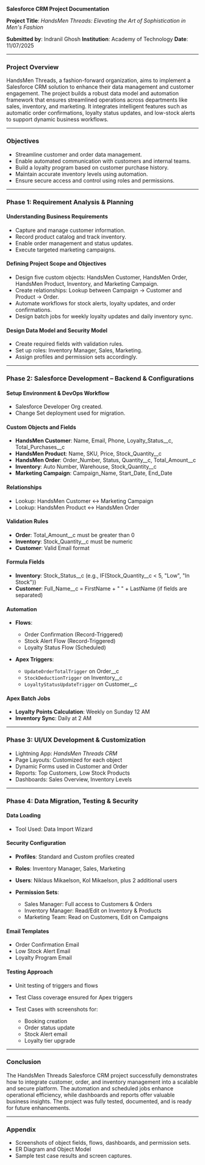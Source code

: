 **Salesforce CRM Project Documentation**

**Project Title**: *HandsMen Threads: Elevating the Art of Sophistication in Men's Fashion*

**Submitted by**: Indranil Ghosh
**Institution**: Academy of Technology
**Date**: 11/07/2025

---

### **Project Overview**

HandsMen Threads, a fashion-forward organization, aims to implement a Salesforce CRM solution to enhance their data management and customer engagement. The project builds a robust data model and automation framework that ensures streamlined operations across departments like sales, inventory, and marketing. It integrates intelligent features such as automatic order confirmations, loyalty status updates, and low-stock alerts to support dynamic business workflows.

---

### **Objectives**

* Streamline customer and order data management.
* Enable automated communication with customers and internal teams.
* Build a loyalty program based on customer purchase history.
* Maintain accurate inventory levels using automation.
* Ensure secure access and control using roles and permissions.

---

### **Phase 1: Requirement Analysis & Planning**

#### Understanding Business Requirements

* Capture and manage customer information.
* Record product catalog and track inventory.
* Enable order management and status updates.
* Execute targeted marketing campaigns.

#### Defining Project Scope and Objectives

* Design five custom objects: HandsMen Customer, HandsMen Order, HandsMen Product, Inventory, and Marketing Campaign.
* Create relationships: Lookup between Campaign → Customer and Product → Order.
* Automate workflows for stock alerts, loyalty updates, and order confirmations.
* Design batch jobs for weekly loyalty updates and daily inventory sync.

#### Design Data Model and Security Model

* Create required fields with validation rules.
* Set up roles: Inventory Manager, Sales, Marketing.
* Assign profiles and permission sets accordingly.

---

### **Phase 2: Salesforce Development – Backend & Configurations**

#### Setup Environment & DevOps Workflow

* Salesforce Developer Org created.
* Change Set deployment used for migration.

#### Custom Objects and Fields

* **HandsMen Customer**: Name, Email, Phone, Loyalty\_Status\_\_c, Total\_Purchases\_\_c
* **HandsMen Product**: Name, SKU, Price, Stock\_Quantity\_\_c
* **HandsMen Order**: Order\_Number, Status, Quantity\_\_c, Total\_Amount\_\_c
* **Inventory**: Auto Number, Warehouse, Stock\_Quantity\_\_c
* **Marketing Campaign**: Campaign\_Name, Start\_Date, End\_Date

#### Relationships

* Lookup: HandsMen Customer ↔ Marketing Campaign
* Lookup: HandsMen Product ↔ HandsMen Order

#### Validation Rules

* **Order**: Total\_Amount\_\_c must be greater than 0
* **Inventory**: Stock\_Quantity\_\_c must be numeric
* **Customer**: Valid Email format

#### Formula Fields

* **Inventory**: Stock\_Status\_\_c (e.g., IF(Stock\_Quantity\_\_c < 5, "Low", "In Stock"))
* **Customer**: Full\_Name\_\_c = FirstName + " " + LastName (if fields are separated)

#### Automation

* **Flows**:

  * Order Confirmation (Record-Triggered)
  * Stock Alert Flow (Record-Triggered)
  * Loyalty Status Flow (Scheduled)
* **Apex Triggers**:

  * `UpdateOrderTotalTrigger` on Order\_\_c
  * `StockDeductionTrigger` on Inventory\_\_c
  * `LoyaltyStatusUpdateTrigger` on Customer\_\_c

#### Apex Batch Jobs

* **Loyalty Points Calculation**: Weekly on Sunday 12 AM
* **Inventory Sync**: Daily at 2 AM

---

### **Phase 3: UI/UX Development & Customization**

* Lightning App: *HandsMen Threads CRM*
* Page Layouts: Customized for each object
* Dynamic Forms used in Customer and Order
* Reports: Top Customers, Low Stock Products
* Dashboards: Sales Overview, Inventory Levels

---

### **Phase 4: Data Migration, Testing & Security**

#### Data Loading

* Tool Used: Data Import Wizard

#### Security Configuration

* **Profiles**: Standard and Custom profiles created
* **Roles**: Inventory Manager, Sales, Marketing
* **Users**: Niklaus Mikaelson, Kol Mikaelson, plus 2 additional users
* **Permission Sets**:

  * Sales Manager: Full access to Customers & Orders
  * Inventory Manager: Read/Edit on Inventory & Products
  * Marketing Team: Read on Customers, Edit on Campaigns

#### Email Templates

* Order Confirmation Email
* Low Stock Alert Email
* Loyalty Program Email

#### Testing Approach

* Unit testing of triggers and flows
* Test Class coverage ensured for Apex triggers
* Test Cases with screenshots for:

  * Booking creation
  * Order status update
  * Stock Alert email
  * Loyalty tier upgrade

---

### **Conclusion**

The HandsMen Threads Salesforce CRM project successfully demonstrates how to integrate customer, order, and inventory management into a scalable and secure platform. The automation and scheduled jobs enhance operational efficiency, while dashboards and reports offer valuable business insights. The project was fully tested, documented, and is ready for future enhancements.

---

### **Appendix**

* Screenshots of object fields, flows, dashboards, and permission sets.
* ER Diagram and Object Model
* Sample test case results and screen captures.
